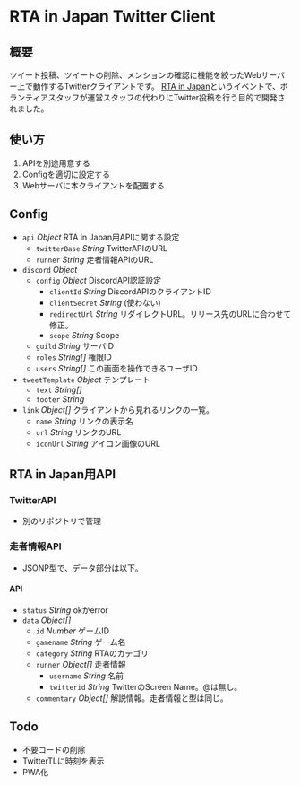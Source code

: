 # RTA in Japan Twitter Client

## 概要
ツイート投稿、ツイートの削除、メンションの確認に機能を絞ったWebサーバー上で動作するTwitterクライアントです。
[RTA in Japan](https://rtain.jp "RTA in Japan")というイベントで、ボランティアスタッフが運営スタッフの代わりにTwitter投稿を行う目的で開発されました。

## 使い方
1. APIを別途用意する
1. Configを適切に設定する
1. Webサーバに本クライアントを配置する

## Config
* `api` _Object_ RTA in Japan用APIに関する設定
    * `twitterBase` _String_ TwitterAPIのURL
    * `runner` _String_ 走者情報APIのURL
* `discord` _Object_
    * `config` _Object_ DiscordAPI認証設定
      * `clientId` _String_  DiscordAPIのクライアントID
      * `clientSecret` _String_ (使わない)
      * `redirectUrl` _String_ リダイレクトURL。リリース先のURLに合わせて修正。
      * `scope` _String_ Scope
    * `guild` _String_ サーバID
    * `roles` _String[]_ 権限ID
    * `users` _String[]_ この画面を操作できるユーザID
* `tweetTemplate` _Object_ テンプレート
  * `text` _String[]_ 
  * `footer` _String_ 
* `link` _Object[]_ クライアントから見れるリンクの一覧。
  * `name` _String_ リンクの表示名
  * `url` _String_ リンクのURL
  * `iconUrl` _String_ アイコン画像のURL

## RTA in Japan用API
### TwitterAPI
* 別のリポジトリで管理

### 走者情報API
* JSONP型で、データ部分は以下。

#### API
* `status` _String_ okかerror
* `data` _Object[]_
    * `id` _Number_ ゲームID
    * `gamename` _String_ ゲーム名
    * `category` _String_ RTAのカテゴリ
    * `runner` _Object[]_ 走者情報
        * `username` _String_ 名前
        * `twitterid` _String_ TwitterのScreen Name。@は無し。
    * `commentary` _Object[]_ 解説情報。走者情報と型は同じ。

## Todo
* 不要コードの削除
* TwitterTLに時刻を表示
* PWA化